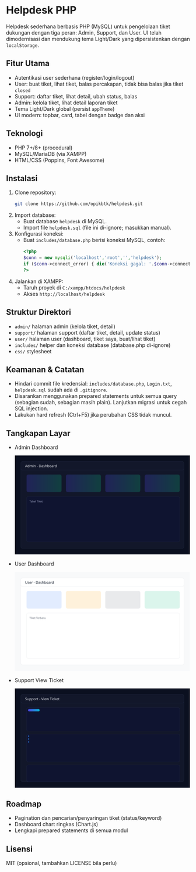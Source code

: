 # Helpdesk PHP

Helpdesk sederhana berbasis PHP (MySQL) untuk pengelolaan tiket dukungan dengan tiga peran: Admin, Support, dan User. UI telah dimodernisasi dan mendukung tema Light/Dark yang dipersistenkan dengan `localStorage`.

## Fitur Utama
- Autentikasi user sederhana (register/login/logout)
- User: buat tiket, lihat tiket, balas percakapan, tidak bisa balas jika tiket `closed`
- Support: daftar tiket, lihat detail, ubah status, balas
- Admin: kelola tiket, lihat detail laporan tiket
- Tema Light/Dark global (persist `appTheme`)
- UI modern: topbar, card, tabel dengan badge dan aksi

## Teknologi
- PHP 7+/8+ (procedural)
- MySQL/MariaDB (via XAMPP)
- HTML/CSS (Poppins, Font Awesome)

## Instalasi
1. Clone repository:
   ```bash
   git clone https://github.com/opikbtk/helpdesk.git
   ```
2. Import database:
   - Buat database `helpdesk` di MySQL.
   - Import file `helpdesk.sql` (file ini di-ignore; masukkan manual).
3. Konfigurasi koneksi:
   - Buat `includes/database.php` berisi koneksi MySQL, contoh:
     ```php
     <?php
     $conn = new mysqli('localhost','root','','helpdesk');
     if ($conn->connect_error) { die('Koneksi gagal: '.$conn->connect_error); }
     ?>
     ```
4. Jalankan di XAMPP:
   - Taruh proyek di `C:/xampp/htdocs/helpdesk`
   - Akses `http://localhost/helpdesk`

## Struktur Direktori
- `admin/` halaman admin (kelola tiket, detail)
- `support/` halaman support (daftar tiket, detail, update status)
- `user/` halaman user (dashboard, tiket saya, buat/lihat tiket)
- `includes/` helper dan koneksi database (database.php di-ignore)
- `css/` stylesheet

## Keamanan & Catatan
- Hindari commit file kredensial: `includes/database.php`, `Login.txt`, `helpdesk.sql` sudah ada di `.gitignore`.
- Disarankan menggunakan prepared statements untuk semua query (sebagian sudah, sebagian masih plain). Lanjutkan migrasi untuk cegah SQL injection.
- Lakukan hard refresh (Ctrl+F5) jika perubahan CSS tidak muncul.

## Tangkapan Layar

- Admin Dashboard
  
  ![Admin Dashboard](docs/screenshots/admin-dashboard.svg)

- User Dashboard
  
  ![User Dashboard](docs/screenshots/user-dashboard.svg)

- Support View Ticket
  
  ![Support View Ticket](docs/screenshots/support-ticket.svg)

## Roadmap
- Pagination dan pencarian/penyaringan tiket (status/keyword)
- Dashboard chart ringkas (Chart.js)
- Lengkapi prepared statements di semua modul

## Lisensi
MIT (opsional, tambahkan LICENSE bila perlu)
